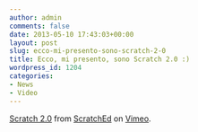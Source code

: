 ```yaml
---
author: admin
comments: false
date: 2013-05-10 17:43:03+00:00
layout: post
slug: ecco-mi-presento-sono-scratch-2-0
title: Ecco, mi presento, sono Scratch 2.0 :)
wordpress_id: 1204
categories:
- News
- Video
---
```


[Scratch 2.0](http://vimeo.com/41683547) from [ScratchEd](http://vimeo.com/scratchedteam) on [Vimeo](http://vimeo.com).
